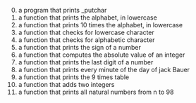 0.  a program that prints _putchar  
1. a function that prints the alphabet, in lowercase  
2. a function that prints 10 times the alphabet, in lowercase  
3. a function that checks for lowercase character  
4. a function that checks for alphabetic character  
5. a function that prints the sign of a number  
6. a function that computes the absolute value of an integer  
7. a function that prints the last digit of a number  
8. a function that prints every minute of the day of jack Bauer  
9. a function that prints the 9 times table  
10. a function that adds two integers  
11. a function that prints all natural numbers from n to 98
